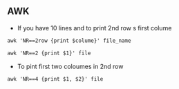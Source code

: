 AWK
---

* If you have 10 lines and to print 2nd row s first colume

```cmd
awk 'NR==2row {print $colume}' file_name
```
```cmd
awk 'NR==2 {print $1}' file
```
* To pint first two coloumes in 2nd row
```cmd
awk 'NR==4 {print $1, $2}' file
```

